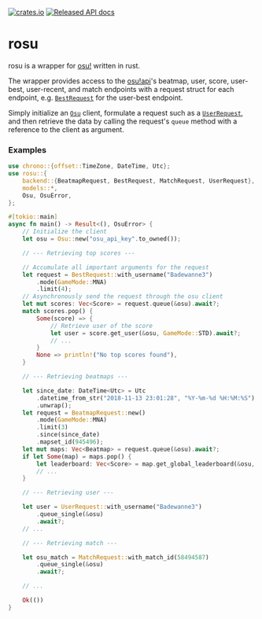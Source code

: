 [![crates.io](https://img.shields.io/crates/v/rosu.svg?style=flat-square)](https://crates.io/crates/rosu) [![Released API docs](https://docs.rs/rosu/badge.svg)](https://docs.rs/rosu)

# rosu

rosu is a wrapper for [osu!](https://osu.ppy.sh/home) written in rust.

The wrapper provides access to the [osu!api](https://github.com/ppy/osu-api/wiki)'s
beatmap, user, score, user-best, user-recent, and match endpoints
with a request struct for each endpoint, e.g. [`BestRequest`] for the user-best endpoint.

Simply initialize an [`Osu`] client, formulate a request such as a [`UserRequest`],
and then retrieve the data by calling the request's `queue` method with a reference to the
client as argument.

[`UserRequest`]: backend/requests/struct.UserRequest.html
[`BestRequest`]: backend/requests/struct.BestRequest.html
[`Osu`]: backend/struct.Osu.html

### Examples

```rust
use chrono::{offset::TimeZone, DateTime, Utc};
use rosu::{
    backend::{BeatmapRequest, BestRequest, MatchRequest, UserRequest},
    models::*,
    Osu, OsuError,
};

#[tokio::main]
async fn main() -> Result<(), OsuError> {
    // Initialize the client
    let osu = Osu::new("osu_api_key".to_owned());

    // --- Retrieving top scores ---

    // Accumulate all important arguments for the request
    let request = BestRequest::with_username("Badewanne3")
        .mode(GameMode::MNA)
        .limit(4);
    // Asynchronously send the request through the osu client
    let mut scores: Vec<Score> = request.queue(&osu).await?;
    match scores.pop() {
        Some(score) => {
            // Retrieve user of the score
            let user = score.get_user(&osu, GameMode::STD).await?;
            // ...
        }
        None => println!("No top scores found"),
    }

    // --- Retrieving beatmaps ---

    let since_date: DateTime<Utc> = Utc
        .datetime_from_str("2018-11-13 23:01:28", "%Y-%m-%d %H:%M:%S")
        .unwrap();
    let request = BeatmapRequest::new()
        .mode(GameMode::MNA)
        .limit(3)
        .since(since_date)
        .mapset_id(945496);
    let mut maps: Vec<Beatmap> = request.queue(&osu).await?;
    if let Some(map) = maps.pop() {
        let leaderboard: Vec<Score> = map.get_global_leaderboard(&osu, 13).await?;
        // ...
    }

    // --- Retrieving user ---

    let user = UserRequest::with_username("Badewanne3")
        .queue_single(&osu)
        .await?;
    // ...

    // --- Retrieving match ---

    let osu_match = MatchRequest::with_match_id(58494587)
        .queue_single(&osu)
        .await?;

    // ...

    Ok(())
}
```
